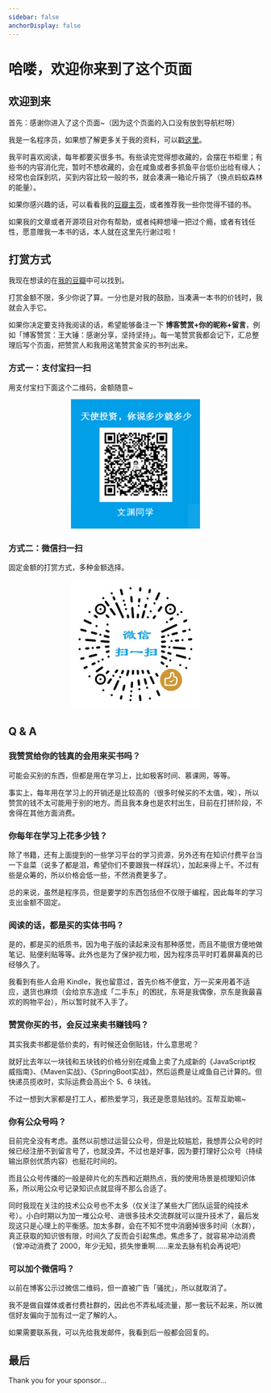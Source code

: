 ```yaml
---
sidebar: false
anchorDisplay: false
---
```


# 哈喽，欢迎你来到了这个页面

## 欢迎到来

首先：感谢你进入了这个页面~（因为这个页面的入口没有放到导航栏呀）

我是一名程序员，如果想了解更多关于我的资料，可以戳[这里](/others/about)。

我平时喜欢阅读，每年都要买很多书。有些读完觉得想收藏的，会摆在书柜里；有些书的内容消化完，暂时不想收藏的，会在咸鱼或者多抓鱼平台低价出给有缘人；经常也会踩到坑，买到内容比较一般的书，就会凑满一箱论斤捐了（换点蚂蚁森林的能量）。

如果你感兴趣的话，可以看看我的[豆瓣主页](https://book.douban.com/people/wenyuan1024/)，或者推荐我一些你觉得不错的书。

如果我的文章或者开源项目对你有帮助，或者纯粹想壕一把过个瘾，或者有钱任性，愿意赠我一本书的话，本人就在这里先行谢过啦！

## 打赏方式

我现在想读的在[我的豆瓣](https://book.douban.com/people/wenyuan1024/wish)中可以找到。

打赏金额不限，多少你说了算。一分也是对我的鼓励，当凑满一本书的价钱时，我就会入手它。

如果你决定要支持我阅读的话，希望能够备注一下 **博客赞赏+你的昵称+留言**，例如「博客赞赏：王大锤：感谢分享，坚持坚持」。每一笔赞赏我都会记下，汇总整理后写个页面，把赞赏人和我用这笔赞赏金买的书列出来。

### 方式一：支付宝扫一扫

用支付宝扫下面这个二维码，金额随意~

<div style="text-align: center;">
  <img src="./assets/alipay.png" alt="某宝" style="width:256px;">
</div>

### 方式二：微信扫一扫

固定金额的打赏方式，多种金额选择。

<div style="text-align: center;">
  <img src="./assets/wechatpay.jpg" alt="某信" style="width:256px;">
</div>

## Q & A

### 我赞赏给你的钱真的会用来买书吗？

可能会买别的东西，但都是用在学习上，比如极客时间、慕课网，等等。

事实上，每年用在学习上的开销还是比较高的（很多时候买的不太值，唉），所以赞赏的钱不太可能用于别的地方。而且我本身也是农村出生，目前在打拼阶段，不舍得在其他方面消费。

### 你每年在学习上花多少钱？

除了书籍，还有上面提到的一些学习平台的学习资源，另外还有在知识付费平台当一下韭菜（说多了都是泪，希望你们不要跟我一样踩坑），加起来得上千。不过有些是众筹的，所以价格会低一些，不然消费更多了。

总的来说，虽然是程序员，但是要学的东西包括但不仅限于编程，因此每年的学习支出金额不固定。

### 阅读的话，都是买的实体书吗？

是的，都是买的纸质书，因为电子版的读起来没有那种感觉，而且不能很方便地做笔记、贴便利贴等等。此外也是为了保护视力啦，因为程序员平时盯着屏幕真的已经够久了。

我看到有些人会用 Kindle，我也留意过，首先价格不便宜，万一买来用着不适应，退货也麻烦（会给京东造成「二手东」的困扰，东哥是我偶像，京东是我最喜欢的购物平台），所以暂时就不入手了。

### 赞赏你买的书，会反过来卖书赚钱吗？

其实我卖书都是低价卖的，有时候还会倒贴钱，什么意思呢？

就好比去年以一块钱和五块钱的价格分别在咸鱼上卖了九成新的《JavaScript权威指南》、《Maven实战》、《SpringBoot实战》，然后运费是让咸鱼自己计算的。但快递员揽收时，实际运费会高出个 5、6 块钱。

不过一想到大家都是打工人，都热爱学习，我还是愿意贴钱的。互帮互助嘛~

### 你有公众号吗？

目前完全没有考虑。虽然以前想过运营公众号，但是比较尴尬，我想弄公众号的时候已经注册不到留言号了，也就没弄。不过也是好事，因为要打理好公众号（持续输出原创优质内容）也挺花时间的。

而且公众号传播的一般是碎片化的东西和近期热点，我的使用场景是梳理知识体系，所以用公众号记录知识点就显得不那么合适了。

同时我现在关注的技术公众号也不太多（仅关注了某些大厂团队运营的纯技术号）。小白时期以为加一堆公众号、进很多技术交流群就可以提升技术了，最后发现这只是心理上的平衡感。加太多群，会在不知不觉中消磨掉很多时间（水群），真正获取的知识很有限，时间久了反而会引起焦虑。焦虑多了，就容易冲动消费（曾冲动消费了 2000，年少无知，损失惨重啊……来龙去脉有机会再说吧）

### 可以加个微信吗？

以前在博客公示过微信二维码，但一直被广告「骚扰」，所以就取消了。

我不是做自媒体或者付费社群的，因此也不弄私域流量，那一套玩不起来，所以微信好友偏向于加有过一定了解的人。

如果需要联系我，可以先给我发邮件，我看到后一般都会回复的。

## 最后

Thank you for your sponsor…
